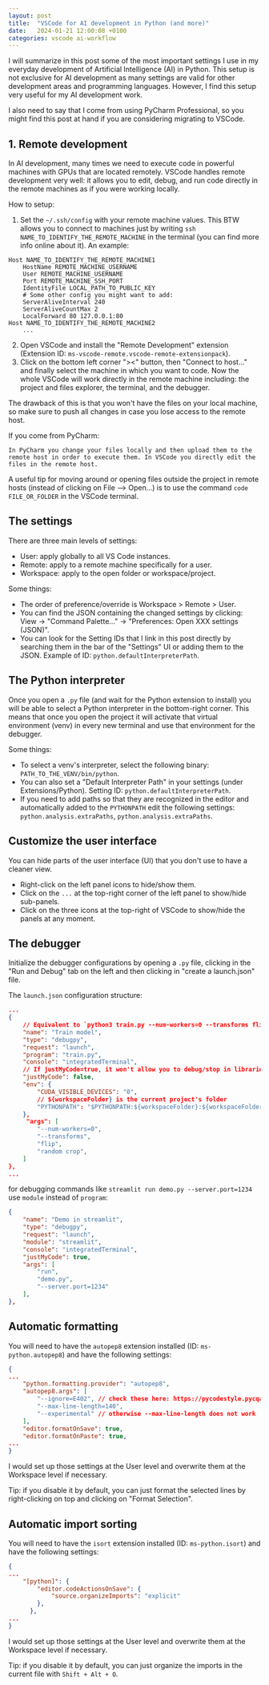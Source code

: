 ```yaml
---
layout: post
title:  "VSCode for AI development in Python (and more)"
date:   2024-01-21 12:00:08 +0100
categories: vscode ai-workflow
---
```

I will summarize in this post some of the most important settings I use in my everyday development of Artificial Intelligence (AI) in Python. 
This setup is not exclusive for AI development as many settings are valid for other development areas and programming languages. 
However, I find this setup very useful for my AI development work.

I also need to say that I come from using PyCharm Professional, so you might find this post at hand if you are considering migrating to VSCode.

## 1. Remote development
In AI development, many times we need to execute code in powerful machines with GPUs that are located remotely. 
VSCode handles remote development very well: it allows you to edit, debug, and run code directly in the remote machines as if you were working 
locally.

How to setup:
1. Set the `~/.ssh/config` with your remote machine values. 
This BTW allows you to connect to machines just by writing `ssh NAME_TO_IDENTIFY_THE_REMOTE_MACHINE` in the terminal (you can find more info online about it). 
An example:
```
Host NAME_TO_IDENTIFY_THE_REMOTE_MACHINE1
    HostName REMOTE_MACHINE_USERNAME
    User REMOTE_MACHINE_USERNAME
    Port REMOTE_MACHINE_SSH_PORT
    IdentityFile LOCAL_PATH_TO_PUBLIC_KEY
    # Some other config you might want to add:
    ServerAliveInterval 240
    ServerAliveCountMax 2
    LocalForward 80 127.0.0.1:80
Host NAME_TO_IDENTIFY_THE_REMOTE_MACHINE2
    ...
```
2. Open VSCode and install the "Remote Development" extension (Extension ID: `ms-vscode-remote.vscode-remote-extensionpack`).
3. Click on the bottom left corner "><" button, then "Connect to host..." and finally select the machine in which you want to code.
Now the whole VSCode will work directly in the remote machine including: the project and files explorer, the terminal, and the debugger.

The drawback of this is that you won't have the files on your local machine, so make sure to push all changes in case you lose access to the remote host.

If you come from PyCharm:
```
In PyCharm you change your files locally and then upload them to the remote host in order to execute them. In VSCode you directly edit the files in the remote host.
```
A useful tip for moving around or opening files outside the project in remote hosts (instead of clicking on File --> Open...) is to use the command `code FILE_OR_FOLDER` in the VSCode terminal.

## The settings
There are three main levels of settings:
- User: apply globally to all VS Code instances.
- Remote: apply to a remote machine specifically for a user.
- Workspace: apply to the open folder or workspace/project. 

Some things:
- The order of preference/override is Workspace > Remote > User.
- You can find the JSON containing the changed settings by clicking: View -> "Command Palette..." -> "Preferences: Open XXX settings (JSON)".
- You can look for the Setting IDs that I link in this post directly by searching them in the bar of the "Settings" UI or adding them to the JSON. Example of ID: `python.defaultInterpreterPath`.

## The Python interpreter
Once you open a `.py` file (and wait for the Python extension to install) you will be able to select a Python interpreter in the bottom-right corner. This means that once you open the project it will activate that virtual environment (venv) in every new terminal and use that environment for the debugger. 

Some things:
- To select a venv's interpreter, select the following binary: `PATH_TO_THE_VENV/bin/python`.
- You can also set a "Default Interpreter Path" in your settings (under Extensions/Python). Setting ID: `python.defaultInterpreterPath`.
- If you need to add paths so that they are recognized in the editor and automatically added to the `PYTHONPATH` edit the following settings: `python.analysis.extraPaths`, `python.analysis.extraPaths`.

## Customize the user interface
You can hide parts of the user interface (UI) that you don't use to have a cleaner view. 
- Right-click on the left panel icons to hide/show them.
- Click on the `...` at the top-right corner of the left panel to show/hide sub-panels.
- Click on the three icons at the top-right of VSCode to show/hide the panels at any moment.

## The debugger
Initialize the debugger configurations by opening a `.py` file, clicking in the "Run and Debug" tab on the left and then clicking in "create a launch.json" file.

The `launch.json` configuration structure:
```json
...
{
    // Equivalent to `python3 train.py --num-workers=0 --transforms flip "random crop"`
    "name": "Train model",
    "type": "debugpy",
    "request": "launch",
    "program": "train.py",
    "console": "integratedTerminal",
    // If justMyCode=true, it won't allow you to debug/stop in libraries external to the current workspace
    "justMyCode": false,  
    "env": {
        "CUDA_VISIBLE_DEVICES": "0",
        // ${workspaceFolder} is the current project's folder
        "PYTHONPATH": "$PYTHONPATH:${workspaceFolder}:${workspaceFolder}/../my-other-lib"
    },
     "args": [
        "--num-workers=0",
        "--transforms",
        "flip",
        "random crop",
    ]
},
...
```
for debugging commands like `streamlit run demo.py --server.port=1234` use `module` instead of `program`:
```json
{
    "name": "Demo in streamlit",
    "type": "debugpy",
    "request": "launch",
    "module": "streamlit",
    "console": "integratedTerminal",
    "justMyCode": true,
    "args": [
        "run",
        "demo.py",
        "--server.port=1234"
    ],
},
```

## Automatic formatting
You will need to have the `autopep8` extension installed (ID: `ms-python.autopep8`) and have the following settings:
```json
{
...
    "python.formatting.provider": "autopep8",
    "autopep8.args": [
        "--ignore=E402", // check these here: https://pycodestyle.pycqa.org/en/latest/intro.html#error-codes
        "--max-line-length=140",
        "--experimental" // otherwise --max-line-length does not work
    ],
    "editor.formatOnSave": true,
    "editor.formatOnPaste": true,
...
}
```
I would set up those settings at the User level and overwrite them at the Workspace level if necessary.

Tip: if you disable it by default, you can just format the selected lines by right-clicking on top and clicking on "Format Selection".

## Automatic import sorting
You will need to have the `isort` extension installed (ID: `ms-python.isort`) and have the following settings:
```json
{
...
    "[python]": {
        "editor.codeActionsOnSave": {
            "source.organizeImports": "explicit"
        },
      },
...
}
```
I would set up those settings at the User level and overwrite them at the Workspace level if necessary.

Tip: if you disable it by default, you can just organize the imports in the current file with `Shift + Alt + O`.

